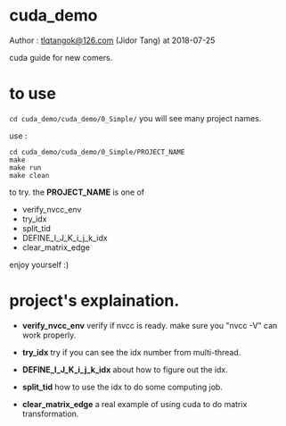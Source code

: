 # cuda_demo
Author : tlqtangok@126.com (Jidor Tang) at 2018-07-25

cuda guide for new comers. 

# to use 
`cd cuda_demo/cuda_demo/0_Simple/`
you will see many project names. 

use :

```
cd cuda_demo/cuda_demo/0_Simple/PROJECT_NAME
make 
make run 
make clean 

```
to try. the **PROJECT_NAME** is one of 

- verify_nvcc_env
- try_idx  
- split_tid  
- DEFINE_I_J_K_i_j_k_idx  
- clear_matrix_edge  

enjoy yourself :)


# project's explaination.

- **verify_nvcc_env**
verify if nvcc is ready. make sure you "nvcc -V" can work properly.


- **try_idx**
try if you can see the idx number from multi-thread.


- **DEFINE_I_J_K_i_j_k_idx**
about how to figure out the idx.


- **split_tid**
how to use the idx to do some computing job.


- **clear_matrix_edge**
a real example of using cuda to do matrix transformation.





